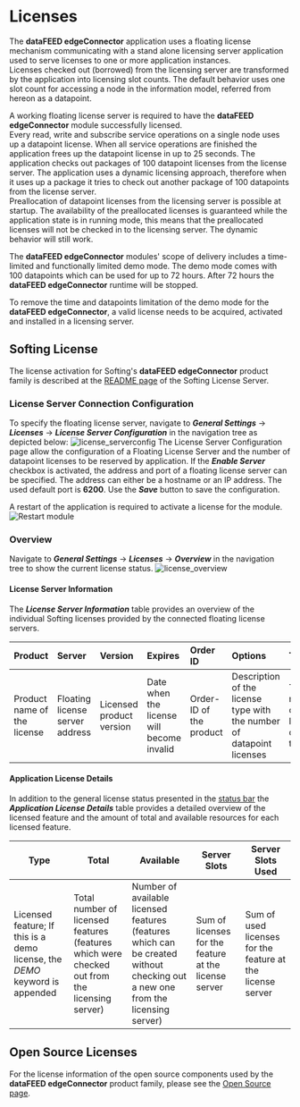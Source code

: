 # Licenses

The **dataFEED edgeConnector** application uses a floating license mechanism
communicating with a stand alone licensing server application used to serve
licenses to one or more application instances.  
Licenses checked out (borrowed) from the licensing server are transformed by
the application into licensing slot counts. The default behavior uses one slot
count for accessing a node in the information model, referred from hereon
as a datapoint. 

A working floating license server is required to have the 
**dataFEED edgeConnector**  module successfully licensed.  
Every read, write and subscribe service operations on a single node uses up
a datapoint license. When all service operations are finished the application 
frees up the datapoint license in up to 25 seconds. The application checks 
out packages of 100 datapoint licenses from the license server. The application 
uses a dynamic licensing approach, therefore when it uses up a package it tries 
to check out another package of 100 datapoints from the license server.  
Preallocation of datapoint licenses from the licensing server is possible at 
startup. The availability of the preallocated licenses is guaranteed while the 
application state is in running mode, this means that the preallocated licenses
will not be checked in to the licensing server. The dynamic behavior will still
work.  

The **dataFEED edgeConnector** modules' scope of delivery includes a
time-limited and functionally limited demo mode. The demo mode comes 
with 100 datapoints which can be used for up to 72 hours. After 72 hours the 
**dataFEED edgeConnector** runtime will be stopped.  

To remove the time and datapoints limitation of the demo mode for the 
**dataFEED edgeConnector**, a valid license needs to be acquired, activated 
and installed in a licensing server.

## Softing License

The license activation for Softing's **dataFEED edgeConnector** product
family is described at the [README page](./SoftingLicenseServer/README.md)
of the Softing License Server.

### License Server Connection Configuration

To specify the floating license server, navigate to
***General Settings*** -> ***Licenses*** -> ***License Server Configuration***
in the navigation tree as depicted below:
![license_serverconfig](../documentation_pics/license_serverconfig.png)
The License Server Configuration page allow the configuration of a Floating
License Server and the number of datapoint licenses to be reserved
by application.
If the ***Enable Server*** checkbox is activated, the address and port of a
floating license server can be specified. The address can either be a hostname
or an IP address. The used default port is **6200**. Use the ***Save*** button to save the configuration.

A restart of the application is required to activate a license for the module.
![Restart module](../documentation_pics/restart-application.png)

### Overview

Navigate to ***General Settings*** -> ***Licenses*** -> ***Overview*** in the
navigation tree to show the current license status.
![license_overview](../documentation_pics/license_overview.png)

#### License Server Information

The ***License Server Information*** table provides an overview of the
individual Softing licenses provided by the connected floating license servers.

| Product | Server | Version | Expires | Order ID | Options | Total | Used |
| :------ | :----- | :------ | :------ | :------- | :---- | :--- | :--- |
| Product name of the license | Floating license server address | Licensed product version | Date when the license will become invalid | Order-ID of the product | Description of the license type with the number of datapoint licenses | Total number of licenses of this type | Number of license of this type currently in use |

#### Application License Details

In addition to the general license status presented in the [status bar](#status)
the ***Application License Details*** table provides a detailed overview of the
licensed feature and the amount of total and available resources for each
licensed feature.

| Type | Total | Available | Server Slots | Server Slots Used |
| --- | --- | --- | -- | -- |
| Licensed feature; If this is a demo license, the *DEMO* keyword is appended | Total number of licensed features (features which were checked out from the licensing server) | Number of available licensed features (features which can be created without checking out a new one from the licensing server) | Sum of licenses for the feature at the license server | Sum of used licenses for the feature at the license server |

## Open Source Licenses

For the license information of the open source components used by the
**dataFEED edgeConnector** product family, please see the
[Open Source page](OpenSourceLicenses.md).

